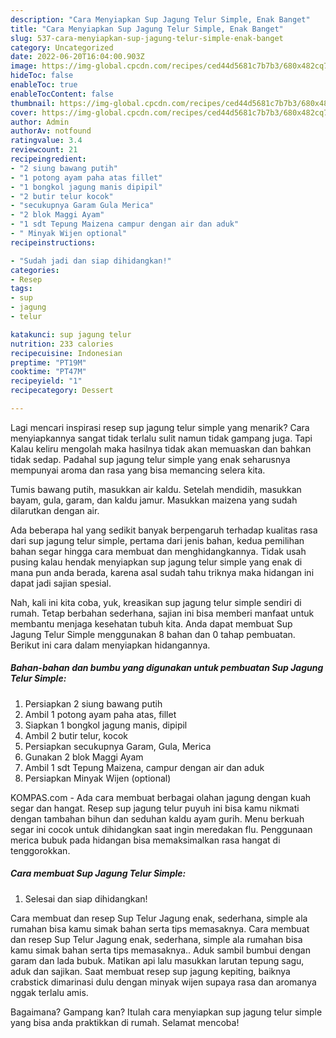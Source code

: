 ```yaml
---
description: "Cara Menyiapkan Sup Jagung Telur Simple, Enak Banget"
title: "Cara Menyiapkan Sup Jagung Telur Simple, Enak Banget"
slug: 537-cara-menyiapkan-sup-jagung-telur-simple-enak-banget
category: Uncategorized
date: 2022-06-20T16:04:00.903Z
image: https://img-global.cpcdn.com/recipes/ced44d5681c7b7b3/680x482cq70/sup-jagung-telur-simple-foto-resep-utama.jpg
hideToc: false
enableToc: true
enableTocContent: false
thumbnail: https://img-global.cpcdn.com/recipes/ced44d5681c7b7b3/680x482cq70/sup-jagung-telur-simple-foto-resep-utama.jpg
cover: https://img-global.cpcdn.com/recipes/ced44d5681c7b7b3/680x482cq70/sup-jagung-telur-simple-foto-resep-utama.jpg
author: Admin
authorAv: notfound
ratingvalue: 3.4
reviewcount: 21
recipeingredient:
- "2 siung bawang putih"
- "1 potong ayam paha atas fillet"
- "1 bongkol jagung manis dipipil"
- "2 butir telur kocok"
- "secukupnya Garam Gula Merica"
- "2 blok Maggi Ayam"
- "1 sdt Tepung Maizena campur dengan air dan aduk"
- " Minyak Wijen optional"
recipeinstructions:

- "Sudah jadi dan siap dihidangkan!"
categories:
- Resep
tags:
- sup
- jagung
- telur

katakunci: sup jagung telur 
nutrition: 233 calories
recipecuisine: Indonesian
preptime: "PT19M"
cooktime: "PT47M"
recipeyield: "1"
recipecategory: Dessert

---
```



Lagi mencari inspirasi resep sup jagung telur simple yang menarik? Cara menyiapkannya sangat tidak terlalu sulit namun tidak gampang juga. Tapi Kalau keliru mengolah maka hasilnya tidak akan memuaskan dan bahkan tidak sedap. Padahal sup jagung telur simple yang enak seharusnya mempunyai aroma dan rasa yang bisa memancing selera kita.


Tumis bawang putih, masukkan air kaldu. Setelah mendidih, masukkan bayam, gula, garam, dan kaldu jamur. Masukkan maizena yang sudah dilarutkan dengan air.

Ada beberapa hal yang sedikit banyak berpengaruh terhadap kualitas rasa dari sup jagung telur simple, pertama dari jenis bahan, kedua pemilihan bahan segar hingga cara membuat dan menghidangkannya. Tidak usah pusing kalau hendak menyiapkan sup jagung telur simple yang enak di mana pun anda berada, karena asal sudah tahu triknya maka hidangan ini dapat jadi sajian spesial.


Nah, kali ini kita coba, yuk, kreasikan sup jagung telur simple sendiri di rumah. Tetap berbahan sederhana, sajian ini bisa memberi manfaat untuk membantu menjaga kesehatan tubuh kita. Anda dapat membuat Sup Jagung Telur Simple menggunakan 8 bahan dan 0 tahap pembuatan. Berikut ini cara dalam menyiapkan hidangannya.

<!--inarticleads1-->

##### Bahan-bahan dan bumbu yang digunakan untuk pembuatan Sup Jagung Telur Simple:

1. Persiapkan 2 siung bawang putih
1. Ambil 1 potong ayam paha atas, fillet
1. Siapkan 1 bongkol jagung manis, dipipil
1. Ambil 2 butir telur, kocok
1. Persiapkan secukupnya Garam, Gula, Merica
1. Gunakan 2 blok Maggi Ayam
1. Ambil 1 sdt Tepung Maizena, campur dengan air dan aduk
1. Persiapkan  Minyak Wijen (optional)


KOMPAS.com - Ada cara membuat berbagai olahan jagung dengan kuah segar dan hangat. Resep sup jagung telur puyuh ini bisa kamu nikmati dengan tambahan bihun dan seduhan kaldu ayam gurih. Menu berkuah segar ini cocok untuk dihidangkan saat ingin meredakan flu. Penggunaan merica bubuk pada hidangan bisa memaksimalkan rasa hangat di tenggorokkan. 

<!--inarticleads2-->

##### Cara membuat Sup Jagung Telur Simple:


1. Selesai dan siap dihidangkan!

Cara membuat dan resep Sup Telur Jagung enak, sederhana, simple ala rumahan bisa kamu simak bahan serta tips memasaknya. Cara membuat dan resep Sup Telur Jagung enak, sederhana, simple ala rumahan bisa kamu simak bahan serta tips memasaknya.. Aduk sambil bumbui dengan garam dan lada bubuk. Matikan api lalu masukkan larutan tepung sagu, aduk dan sajikan. Saat membuat resep sup jagung kepiting, baiknya crabstick dimarinasi dulu dengan minyak wijen supaya rasa dan aromanya nggak terlalu amis. 

Bagaimana? Gampang kan? Itulah cara menyiapkan sup jagung telur simple yang bisa anda praktikkan di rumah. Selamat mencoba!
